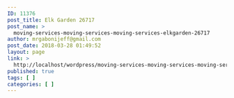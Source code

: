 ```yaml
---
ID: 11376
post_title: Elk Garden 26717
post_name: >
  moving-services-moving-services-moving-services-elkgarden-26717
author: mrgabonijeff@gmail.com
post_date: 2018-03-28 01:49:52
layout: page
link: >
  http://localhost/wordpress/moving-services-moving-services-moving-services-elkgarden-26717/
published: true
tags: [ ]
categories: [ ]
---
```

